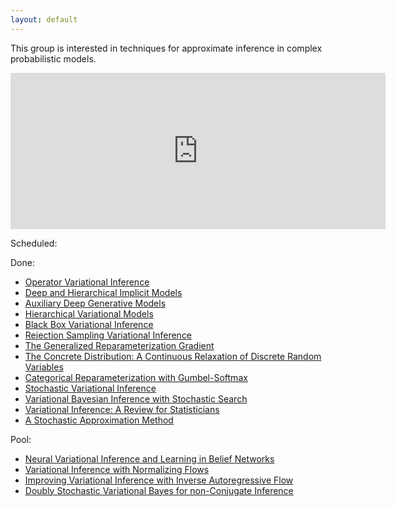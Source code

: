 ```yaml
---
layout: default
---
```


This group is interested in techniques for approximate inference in complex probabilistic models.


<iframe src="https://calendar.google.com/calendar/embed?mode=AGENDA&amp;height=250&amp;wkst=2&amp;bgcolor=%23FFFFFF&amp;src=oa6cmu8nbg8iet2j07d9tobs1c%40group.calendar.google.com&amp;color=%236E6E41&amp;ctz=Europe%2FAmsterdam" style="border-width:0" width="600" height="250" frameborder="0" scrolling="no"></iframe>


Scheduled:


Done:

* [Operator Variational Inference](https://arxiv.org/pdf/1610.09033.pdf)
* [Deep and Hierarchical Implicit Models](https://arxiv.org/pdf/1702.08896.pdf)
* [Auxiliary Deep Generative Models]( https://arxiv.org/pdf/1602.05473.pdf)
* [Hierarchical Variational Models](https://arxiv.org/pdf/1511.02386.pdf)
* [Black Box Variational Inference](https://arxiv.org/pdf/1401.0118.pdf)
* [Rejection Sampling Variational Inference](https://arxiv.org/pdf/1610.05683.pdf)
* [The Generalized Reparameterization Gradient](https://arxiv.org/pdf/1610.02287.pdf)
* [The Concrete Distribution: A Continuous Relaxation of Discrete Random Variables](https://arxiv.org/pdf/1611.00712.pdf)
* [Categorical Reparameterization with Gumbel-Softmax](https://arxiv.org/pdf/1611.01144.pdf)
* [Stochastic Variational Inference](https://arxiv.org/pdf/1206.7051.pdf)
* [Variational Bayesian Inference with Stochastic Search](https://arxiv.org/pdf/1206.6430.pdf)
* [Variational Inference: A Review for Statisticians](https://arxiv.org/pdf/1601.00670.pdf)
* [A Stochastic Approximation Method](https://www.jstor.org/stable/2236626)


Pool:

* [Neural Variational Inference and Learning in Belief Networks](https://arxiv.org/pdf/1402.0030.pdf)
* [Variational Inference with Normalizing Flows](http://jmlr.org/proceedings/papers/v37/rezende15.pdf)
* [Improving Variational Inference with Inverse Autoregressive Flow](https://arxiv.org/pdf/1606.04934.pdf)
* [Doubly Stochastic Variational Bayes for non-Conjugate Inference](http://jmlr.org/proceedings/papers/v32/titsias14.pdf)
